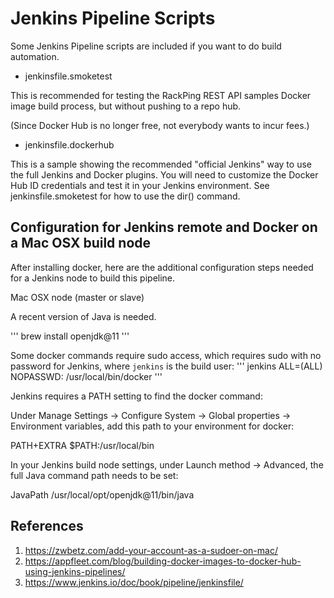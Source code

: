 # Jenkins Pipeline Scripts

Some Jenkins Pipeline scripts are included if you want to do build automation.

* jenkinsfile.smoketest

This is recommended for testing the RackPing REST API samples Docker image build process, but without pushing to a repo hub.

(Since Docker Hub is no longer free, not everybody wants to incur fees.)

* jenkinsfile.dockerhub

This is a sample showing the recommended "official Jenkins" way to use the full Jenkins and Docker plugins. You will
need to customize the Docker Hub ID credentials and test it in your Jenkins environment. See jenkinsfile.smoketest for how
to use the dir() command.

## Configuration for Jenkins remote and Docker on a Mac OSX build node

After installing docker, here are the additional configuration steps needed for a Jenkins node to build this pipeline.

Mac OSX node (master or slave)

A recent version of Java is needed.

'''
brew install openjdk@11
'''

Some docker commands require sudo access, which requires sudo with no password for Jenkins, where `jenkins` is the build user:
'''
jenkins ALL=(ALL) NOPASSWD: /usr/local/bin/docker
'''

Jenkins requires a PATH setting to find the docker command:

Under Manage Settings -> Configure System -> Global properties -> Environment variables, add this path to your environment for docker:

PATH+EXTRA
$PATH:/usr/local/bin

In your Jenkins build node settings, under Launch method -> Advanced, the full Java command path needs to be set:

JavaPath
/usr/local/opt/openjdk@11/bin/java

## References

1. https://zwbetz.com/add-your-account-as-a-sudoer-on-mac/
1. https://appfleet.com/blog/building-docker-images-to-docker-hub-using-jenkins-pipelines/
1. https://www.jenkins.io/doc/book/pipeline/jenkinsfile/
